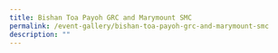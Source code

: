 ```yaml
---
title: Bishan Toa Payoh GRC and Marymount SMC
permalink: /event-gallery/bishan-toa-payoh-grc-and-marymount-smc
description: ""
---
```

